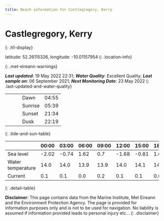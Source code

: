 ```yaml
---
title: Beach information for Castlegregory, Kerry
---
```

# Castlegregory, Kerry 
{: .h1-display}

latitude: 52.26115326, longitude: -10.01157954
{: .location-info}


{: .met-eireann-warnings}

___Last updated___: 19 May 2022 22:31; ___Water Quality___: Excellent Quality;
___Last sample on___: 06 September 2021; ___Next Monitoring Date___: 23 May 2022
{: .last-updated-and-water-quality}

|   |   |   |   |   |
|---|---|---|---|---|
|   |   |   | Dawn  | 04:55 |
|   |   |   | Sunrise  | 05:39 |
|   |   |   | Sunset  | 21:34 |
|   |   |   | Dusk  | 22:19 |
{: .tide-and-sun-table}

<div></div>

| | 00:00 | 03:00 | 06:00 | 09:00 | 12:00 | 15:00 | 18:00 | 21:00 |
|---|---|---|---|---|---|---|---|---|
| Sea level | -2.02 | -0.74 | 1.62 | 0.7| -1.68 | -0.81 | 1.61 | 1.07 |
| Water temperature | 14.0 | 14.0 | 13.9 | 13.9 | 14.0 | 14.1 | 14.2 | 14.2 |
| Current | 0.1 | 0.1 | 0.0 | 0.2 | 0.1| 0.1 | 0.0 | 0.1 |
{: .detail-table}

__Disclaimer__: This page contains data from the Marine Institute,
Met Eireann and the Environment Protection Agency. The page is provided for
information purposes only and is not to be used for navigation. No liability
is assumed if information provided leads to personal injury etc...
{: .disclaimer}